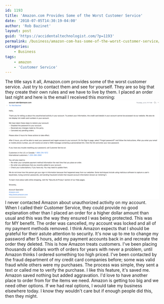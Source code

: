 ```yaml
---
id: 1193
title: 'Amazon.com Provides Some of the Worst Customer Service'
date: '2018-07-05T14:30:19-04:00'
author: 'Rob Bazinet'
layout: post
guid: 'https://accidentaltechnologist.com/?p=1193'
permalink: /business/amazon-com-has-some-of-the-worst-customer-service/
categories:
    - Business
tags:
    - amazon
    - 'Customer Service'
---
```


The title says it all, Amazon.com provides some of the worst customer service. Just try to contact them and see for yourself. They are so big that they create their own rules and we have to live by them. I placed an order last night and here is the email I received this morning: ![image](/assets/img/2018/07/2018-07-05_13-27-04-1024x658.png) I never contacted Amazon about unauthorized activity on my account. When I called their Customer Service, they could provide no good explanation other than I placed an order for a higher dollar amount than usual and this was the way they ensured I was being protected. This was for MY benefit. The order was cancelled, my account was locked and all of my payment methods removed. I think Amazon expects that I should be grateful for their astute attention to security. It's now up to me to change my password after 5 hours, add my payment accounts back in and recreate the order they deleted. This is how Amazon treats customers. I've been placing thousands of dollars worth of orders for years with never a problem, until Amazon thinks I ordered something too high priced. I've been contacted by the fraud department of my credit card companies before; some was valid fraud while others were my purchases. The process was simple, they sent a text or called me to verify the purchase. I like this feature, it's saved me. Amazon saved nothing but added aggravation. I'd love to have another place to order from for the items we need. Amazon is getting too big and we need other options. If we had real options, I would take my business elsewhere today. I know they wouldn't care but if enough people did this, then they might.